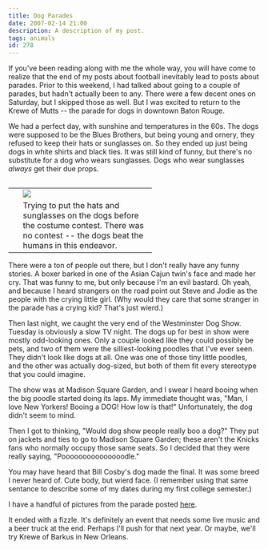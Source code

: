 ```yaml
---
title: Dog Parades
date: 2007-02-14 21:00
description: A description of my post.
tags: animals
id: 278
---
```

If you've been reading along with me the whole way, you will have come to realize that the end of my posts about football inevitably lead to posts about parades.  Prior to this weekend, I had talked about going to a couple of parades, but hadn't actually been to any.  There were a few decent ones on Saturday, but I skipped those as well.  But I was excited to return to the Krewe of Mutts -- the parade for dogs in downtown Baton Rouge.

We had a perfect day, with sunshine and temperatures in the 60s.  The dogs were supposed to be the Blues Brothers, but being young and ornery, they refused to keep their hats or sunglasses on.  So they ended up just being dogs in white shirts and black ties.  It was still kind of funny, but there's no substitute for a dog who wears sunglasses.  Dogs who wear sunglasses <i>always</i> get their due props.
<span class="spanEndPreview">&nbsp;</span>
<table cellpadding="2" align="right"><tr><td width="5" rowspan="2"><spacer type="block" width="5" height="1"></td><td width="250" ><img src="http://theskinnyonbenny.com/img/gal/029%20-%20Dog%20Parade%202007/data/normal.jpg"></td></tr><tr><td class="caption" width="250">Trying to put the hats and sunglasses on the dogs before the costume contest.  There was no contest -- the dogs beat the humans in this endeavor.</td></tr></table>

There were a ton of people out there, but I don't really have any funny stories.  A boxer barked in one of the Asian Cajun twin's face and made her cry.  That was funny to me, but only because I'm an evil bastard.  Oh yeah, and because I heard strangers on the road point out Steve and Jodie as the people with the crying little girl.  (Why would they care that some stranger in the parade has a crying kid?  That's just wierd.)

Then last night, we caught the very end of the Westminster Dog Show.  Tuesday is obviously a slow TV night.  The dogs up for best in show were mostly odd-looking ones.  Only a couple looked like they could possibly be pets, and two of them were the silliest-looking poodles that I've ever seen.  They didn't look like dogs at all.  One was one of those tiny little poodles, and the other was actually dog-sized, but both of them fit every stereotype that you could imagine.

The show was at Madison Square Garden, and I swear I heard booing when the big poodle started doing its laps.  My immediate thought was, "Man, I love New Yorkers!  Booing a DOG!  How low is that!"  Unfortunately, the dog didn't seem to mind.

Then I got to thinking, "Would dog show people really boo a dog?"  They put on jackets and ties to go to Madison Square Garden; these aren't the Knicks fans who normally occupy those same seats.  So I decided that they were really saying, "Pooooooooooooooodle."

You may have heard that Bill Cosby's dog made the final.  It was some breed I never heard of.  Cute body, but wierd face.  (I remember using that same sentance to describe some of my dates during my first college semester.)

I have a handful of pictures from the parade posted <a href="#" onclick="window.open('/pg3.php?spgmGal=029%20-%20Dog%20Parade%202007','029DogParade2007','width=1024, height=768, toolbar=no, location = no, directories=no, menubar=no, resizable=yes, scrollbars=no');" >here</a>.

It ended with a fizzle.  It's definitely an event that needs some live music and a beer truck at the end.  Perhaps I'll push for that next year.  Or maybe, we'll try Krewe of Barkus in New Orleans.